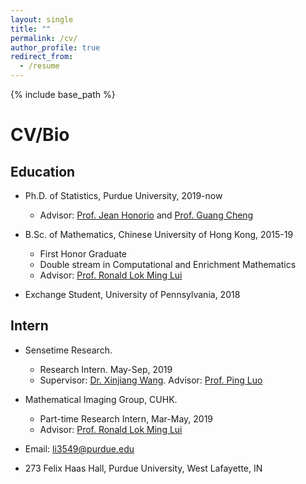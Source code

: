 ```yaml
---
layout: single
title: ""
permalink: /cv/
author_profile: true
redirect_from:
  - /resume
---
```


{% include base_path %}
# <i class="fa fa-fw fa-briefcase "></i> CV/Bio

## Education ##
* Ph.D. of Statistics, Purdue University, 2019-now
  * Advisor: [Prof. Jean Honorio](https://www.cs.purdue.edu/homes/jhonorio/) and [Prof. Guang Cheng](https://www.stat.purdue.edu/~chengg/)

* B.Sc. of Mathematics, Chinese University of Hong Kong, 2015-19
  * First Honor Graduate
  * Double stream in Computational and Enrichment Mathematics
  * Advisor: [Prof. Ronald Lok Ming Lui](https://www.math.cuhk.edu.hk/~lmlui/)
* Exchange Student, University of Pennsylvania, 2018
  
## Intern ##
* Sensetime Research.
  * Research Intern. May-Sep, 2019
  * Supervisor: [Dr. Xinjiang Wang](https://scholar.google.com/citations?hl=en&user=q4lnWaoAAAAJ&view_op=list_works). Advisor: [Prof. Ping Luo](https://luoping.me)
* Mathematical Imaging Group, CUHK. 
  * Part-time Research Intern,  Mar-May, 2019
  * Advisor: [Prof. Ronald Lok Ming Lui](https://www.math.cuhk.edu.hk/~lmlui/)

* [<i class="fa fa-fw fa-envelope fa-lg"></i>](mailto:li3549@purdue.edu) Email: li3549@purdue.edu

* [<i class="fa fa-fw fa-map-marker fa-lg"></i>](https://www.google.com/maps/place/Felix+Haas+Hall/@40.4268063,-86.9185349,17z/data=!3m1!4b1!4m5!3m4!1s0x8812e2b3ea0869c9:0xe75c6b7828bf42f8!8m2!3d40.4268022!4d-86.9163462)273 Felix Haas Hall, Purdue University, West Lafayette, IN

